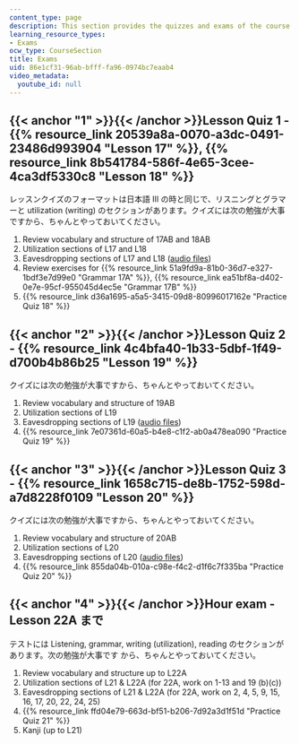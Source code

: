 ```yaml
---
content_type: page
description: This section provides the quizzes and exams of the course.
learning_resource_types:
- Exams
ocw_type: CourseSection
title: Exams
uid: 86e1cf31-96ab-bfff-fa96-0974bc7eaab4
video_metadata:
  youtube_id: null
---
```


{{< anchor "1" >}}{{< /anchor >}}Lesson Quiz 1 - {{% resource_link 20539a8a-0070-a3dc-0491-23486d993904 "Lesson 17" %}}, {{% resource_link 8b541784-586f-4e65-3cee-4ca3df5330c8 "Lesson 18" %}}
-------------------------------------------------------------------------------------------------------------------------------------------

レッスンクイズのフォーマットは日本語 III の時と同じで、リスニングとグラマーと utilization (writing) のセクションがあります。クイズには次の勉強が大事ですから、ちゃんとやっておいてください。

1.  Review vocabulary and structure of 17AB and 18AB
2.  Utilization sections of L17 and L18
3.  Eavesdropping sections of L17 and L18 ([audio files](http://languagelab.it.ohio-state.edu/))
4.  Review exercises for {{% resource_link 51a9fd9a-81b0-36d7-e327-1bdf3e7d99e0 "Grammar 17A" %}}, {{% resource_link ea51bf8a-d402-0e7e-95cf-955045d4ec5e "Grammar 17B" %}}
5.  {{% resource_link d36a1695-a5a5-3415-09d8-80996017162e "Practice Quiz 18" %}}

{{< anchor "2" >}}{{< /anchor >}}Lesson Quiz 2 - {{% resource_link 4c4bfa40-1b33-5dbf-1f49-d700b4b86b25 "Lesson 19" %}}
---------------------------------------------------------------------------------------------

クイズには次の勉強が大事ですから、ちゃんとやっておいてください。

1.  Review vocabulary and structure of 19AB
2.  Utilization sections of L19
3.  Eavesdropping sections of L19 ([audio files](http://languagelab.it.ohio-state.edu/))
4.  {{% resource_link 7e07361d-60a5-b4e8-c1f2-ab0a478ea090 "Practice Quiz 19" %}}

{{< anchor "3" >}}{{< /anchor >}}Lesson Quiz 3 - {{% resource_link 1658c715-de8b-1752-598d-a7d8228f0109 "Lesson 20" %}}
---------------------------------------------------------------------------------------------

クイズには次の勉強が大事ですから、ちゃんとやっておいてください。

1.  Review vocabulary and structure of 20AB
2.  Utilization sections of L20
3.  Eavesdropping sections of L20 ([audio files](http://languagelab.it.ohio-state.edu/))
4.  {{% resource_link 855da04b-010a-c98e-f4c2-d1f6c7f335ba "Practice Quiz 20" %}}

{{< anchor "4" >}}{{< /anchor >}}Hour exam - Lesson 22A まで
----------------------------------------------------------

テストには Listening, grammar, writing (utilization), reading のセクションがあります。次の勉強が大事です から、ちゃんとやっておいてください。

1.  Review vocabulary and structure up to L22A
2.  Utilization sections of L21 & L22A (for 22A, work on 1-13 and 19 (b)(c))
3.  Eavesdropping sections of L21 & L22A (for 22A, work on 2, 4, 5, 9, 15, 16, 17, 20, 22, 24, 25)
4.  {{% resource_link ffd04e79-663d-bf51-b206-7d92a3d1f51d "Practice Quiz 21" %}}
5.  Kanji (up to L21)